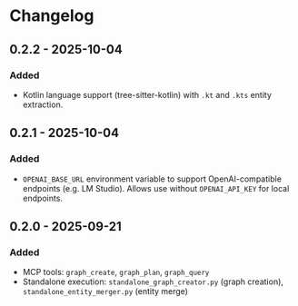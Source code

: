 # Changelog

## 0.2.2 - 2025-10-04

### Added
- Kotlin language support (tree-sitter-kotlin) with `.kt` and `.kts` entity extraction.

## 0.2.1 - 2025-10-04

### Added
- `OPENAI_BASE_URL` environment variable to support OpenAI-compatible endpoints (e.g. LM Studio). Allows use without `OPENAI_API_KEY` for local endpoints.

## 0.2.0 - 2025-09-21

### Added
- MCP tools: `graph_create`, `graph_plan`, `graph_query`
 - Standalone execution: `standalone_graph_creator.py` (graph creation), `standalone_entity_merger.py` (entity merge)